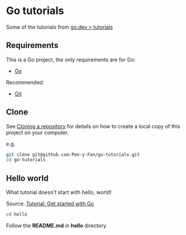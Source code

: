 # Go tutorials

Some of the tutorials from [go.dev > tutorials](https://go.dev/doc/tutorial/)

## Requirements

This is a Go project, the only requirements are for Go:

- [Go](https://go.dev/doc/install)

Recommended:

- [Git](https://git-scm.com/downloads)

## Clone

See [Cloning a repository](https://help.github.com/en/articles/cloning-a-repository) for details on how to create a
local copy of this project on your computer.

e.g.

```sh
git clone git@github.com:Pen-y-Fan/go-tutorials.git
cd go-tutorials
```

## Hello world

What tutorial doesn't start with hello, world!

Source: [Tutorial: Get started with Go](https://go.dev/doc/tutorial/getting-started)

```sh
cd hello
```

Follow the **README.md** in **hello** directory.
